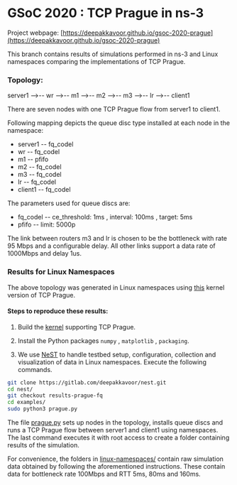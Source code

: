 # GSoC 2020 : TCP Prague in ns-3

Project webpage: [https://deepakkavoor.github.io/gsoc-2020-prague](https://deepakkavoor.github.io/gsoc-2020-prague)


This branch contains results of simulations performed in ns-3 and Linux namespaces comparing the implementations of TCP Prague.

### Topology:

server1 -->-- wr -->-- m1 -->-- m2 -->-- m3 -->-- lr -->-- client1

There are seven nodes with one TCP Prague flow from server1 to client1. 

Following mapping depicts the queue disc type installed at each node in the namespace:

- server1 -- fq_codel
- wr -- fq_codel
- m1 -- pfifo
- m2 -- fq_codel
- m3 -- fq_codel
- lr -- fq_codel
- client1 -- fq_codel

The parameters used for queue discs are:

- fq_codel -- ce_threshold: 1ms , interval: 100ms , target: 5ms
- pfifo -- limit: 5000p 

The link between routers m3 and lr is chosen to be the bottleneck with rate 95 Mbps and a configurable delay. All other links support a data rate of 1000Mbps and delay 1us. 

### Results for Linux Namespaces

The above topology was generated in Linux namespaces using [this](https://github.com/L4STeam/linux/tree/b256daedc7672b2188f19e8b6f71ef5db7afc720) kernel version of TCP Prague.

#### Steps to reproduce these results:

1. Build the [kernel](https://github.com/L4STeam/linux/tree/b256daedc7672b2188f19e8b6f71ef5db7afc720) supporting TCP Prague.

2. Install the Python packages ```numpy``` , ```matplotlib``` , ```packaging```.

3. We use [NeST](https://gitlab.com/nitk-nest/nest) to handle testbed setup, configuration,
collection and visualization of data in Linux namespaces.
Execute the following commands.
```bash
git clone https://gitlab.com/deepakkavoor/nest.git
cd nest/
git checkout results-prague-fq
cd examples/
sudo python3 prague.py
```

The file [prague.py](https://gitlab.com/deepakkavoor/nest/-/blob/results-prague-fq/examples/prague.py) sets up nodes in the topology, installs queue discs and runs a TCP Prague flow between server1 and client1 using namespaces. The last command executes it with root access to create a folder containing results of the simulation.

For convenience, the folders in [linux-namespaces/](linux-namespaces/) contain raw simulation data obtained by following the aforementioned instructions. These contain data for bottleneck rate 100Mbps and RTT 5ms, 80ms and 160ms.
